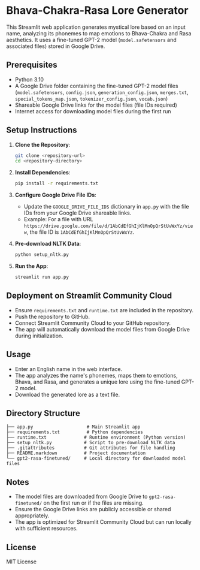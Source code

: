 # Bhava-Chakra-Rasa Lore Generator

This Streamlit web application generates mystical lore based on an input name, analyzing its phonemes to map emotions to Bhava-Chakra and Rasa aesthetics. It uses a fine-tuned GPT-2 model (`model.safetensors` and associated files) stored in Google Drive.

## Prerequisites

- Python 3.10
- A Google Drive folder containing the fine-tuned GPT-2 model files (`model.safetensors`, `config.json`, `generation_config.json`, `merges.txt`, `special_tokens_map.json`, `tokenizer_config.json`, `vocab.json`)
- Shareable Google Drive links for the model files (file IDs required)
- Internet access for downloading model files during the first run

## Setup Instructions

1. **Clone the Repository**:
   ```bash
   git clone <repository-url>
   cd <repository-directory>
   ```

2. **Install Dependencies**:
   ```bash
   pip install -r requirements.txt
   ```

3. **Configure Google Drive File IDs**:
   - Update the `GOOGLE_DRIVE_FILE_IDS` dictionary in `app.py` with the file IDs from your Google Drive shareable links.
   - Example: For a file with URL `https://drive.google.com/file/d/1AbCdEfGhIjKlMnOpQrStUvWxYz/view`, the file ID is `1AbCdEfGhIjKlMnOpQrStUvWxYz`.

4. **Pre-download NLTK Data**:
   ```bash
   python setup_nltk.py
   ```

5. **Run the App**:
   ```bash
   streamlit run app.py
   ```

## Deployment on Streamlit Community Cloud

- Ensure `requirements.txt` and `runtime.txt` are included in the repository.
- Push the repository to GitHub.
- Connect Streamlit Community Cloud to your GitHub repository.
- The app will automatically download the model files from Google Drive during initialization.

## Usage

- Enter an English name in the web interface.
- The app analyzes the name's phonemes, maps them to emotions, Bhava, and Rasa, and generates a unique lore using the fine-tuned GPT-2 model.
- Download the generated lore as a text file.

## Directory Structure

```
├── app.py                    # Main Streamlit app
├── requirements.txt          # Python dependencies
├── runtime.txt              # Runtime environment (Python version)
├── setup_nltk.py            # Script to pre-download NLTK data
├── .gitattributes           # Git attributes for file handling
├── README.markdown          # Project documentation
└── gpt2-rasa-finetuned/     # Local directory for downloaded model files
```

## Notes

- The model files are downloaded from Google Drive to `gpt2-rasa-finetuned/` on the first run or if the files are missing.
- Ensure the Google Drive links are publicly accessible or shared appropriately.
- The app is optimized for Streamlit Community Cloud but can run locally with sufficient resources.

## License

MIT License